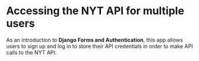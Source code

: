 # Accessing the NYT API for multiple users

As an introduction to **Django Forms and Authentication**, this app allows
users to sign up and log in to store their API credentials in order to
make API calls to the NYT API.
